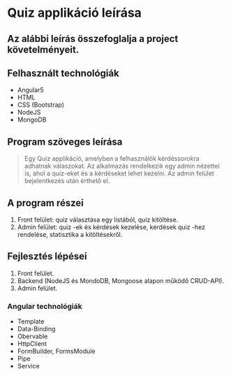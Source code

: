 # Quiz applikáció leírása
## Az alábbi leírás összefoglalja a project követelményeit.

## Felhasznált technológiák
* Angular5
* HTML
* CSS (Bootstrap)
* NodeJS
* MongoDB

## Program szöveges leírása
> Egy Quiz applikáció, amelyben a felhasználók kérdéssorokra adhatnak 
válaszokat. Az alkalmazás rendelkezik egy admin nézettel is, ahol a 
quiz-eket és a kérdéseket lehet kezelni. Az admin felület bejelentkezés 
után érthető el.

## A program részei
1. Front felület: quiz választása egy listából, quiz kitöltése.
2. Admin felület: quiz -ek és kérdések kezelése, kérdések quiz -hez 
rendelése, statisztika a kitöltésekről.

## Fejlesztés lépései
1. Front felület.
2. Backend (NodeJS és MondoDB, Mongoose alapon működő CRUD-API).
3. Admin felület.

### Angular technológiák
* Template
* Data-Binding
* Obervable
* HttpClient
* FormBuilder, FormsModule
* Pipe
* Service
